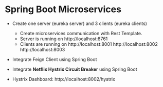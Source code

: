 # Spring Boot Microservices

* Create one server (eureka server) and 3 clients (eureka clients)
  - Create microservices communication with Rest Template.
  - Server is running on http://localhost:8761
  - Clients are running on http://localhost:8001 http://localhost:8002 http://localhost:8003
 
 * Integrate Feign Client using Spring Boot
 
 * Integrate **Netflix Hystrix Circuit Breaker** using Spring Boot
  - Hystrix Dashboard: http://localhost:8002/hystrix


